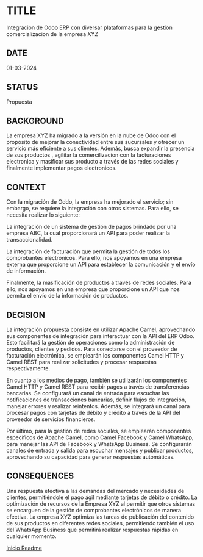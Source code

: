 # TITLE
Integracion de Odoo ERP con diversar plataformas para la gestion comercializacion de la empresa XYZ

## DATE
01-03-2024

## STATUS
Propuesta

## BACKGROUND
La empresa XYZ ha migrado a la versión en la nube de Odoo con el propósito de mejorar la conectividad entre sus sucursales y ofrecer un servicio más eficiente a sus clientes. Además, busca expandir la presencia de sus productos , agilitar la comercilizacion con la facturaciones electronica y masificar sus producto a través de las redes sociales y finalmente implementar pagos electronicos.



## CONTEXT
Con la migración de Oddo, la empresa ha mejorado el servicio; sin embargo, se requiere la integración con otros sistemas. Para ello, se necesita realizar lo siguiente:

La integración de un sistema de gestión de pagos brindado por una empresa ABC, la cual proporcionará un API para poder realizar la transaccionalidad.

La integración de facturación que permita la gestión de todos los comprobantes electrónicos. Para ello, nos apoyamos en una empresa externa que proporcione un API para establecer la comunicación y el envío de información.

Finalmente, la masificación de productos a través de redes sociales. Para ello, nos apoyamos en una empresa que proporcione un API que nos permita el envío de la información de productos.

## DECISION
La integración propuesta consiste en utilizar Apache Camel, aprovechando sus componentes de integración para interactuar con la API del ERP Odoo. Esto facilitará la gestión de operaciones como la administración de productos, clientes y pedidos. Para conectarse con el proveedor de facturación electrónica, se emplearán los componentes Camel HTTP y Camel REST para realizar solicitudes y procesar respuestas respectivamente.

En cuanto a los medios de pago, también se utilizarán los componentes Camel HTTP y Camel REST para recibir pagos a través de transferencias bancarias. Se configurará un canal de entrada para escuchar las notificaciones de transacciones bancarias, definir flujos de integración, manejar errores y realizar reintentos. Además, se integrará un canal para procesar pagos con tarjetas de débito y crédito a través de la API del proveedor de servicios financieros.

Por último, para la gestión de redes sociales, se emplearán componentes específicos de Apache Camel, como Camel Facebook y Camel WhatsApp, para manejar las API de Facebook y WhatsApp Business. Se configurarán canales de entrada y salida para escuchar mensajes y publicar productos, aprovechando su capacidad para generar respuestas automáticas.

## CONSEQUENCES
Una respuesta efectiva a las demandas del mercado y necesidades de clientes, permitiéndole el pago ágil mediante tarjetas de débito o crédito.
La optimización de recursos de la Empresa XYZ al permitir que otros sistemas se encarguen de la gestión de comprobantes electrónicos de manera efectiva.
La empresa XYZ optimiza las tareas de publicación del contenido de sus productos en diferentes redes sociales, permitiendo también el uso del WhatsApp Business que permitirá realizar respuestas rápidas en cualquier momento.


[Inicio Readme](/Inicio.md)